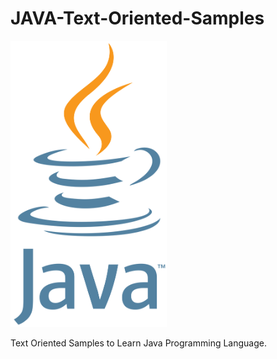 # JAVA-Text-Oriented-Samples

<img src="logo.png" width="250">

Text Oriented Samples to Learn Java Programming Language.
